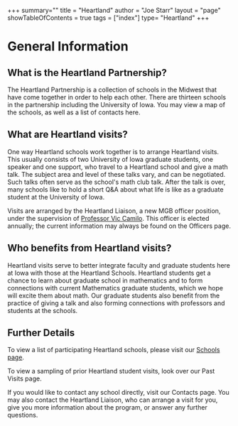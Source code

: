 +++
summary=""
title = "Heartland"
author = "Joe Starr"
layout = "page"
showTableOfContents = true
tags = ["index"]
type= "Heartland"
+++


# General Information

## What is the Heartland Partnership?

The Heartland Partnership is a collection of schools in the Midwest that have come together in order to help each other. There are thirteen schools in the partnership including the University of Iowa. You may view a map of the schools, as well as a list of contacts here.

## What are Heartland visits?

One way Heartland schools work together is to arrange Heartland visits. This usually consists of two University of Iowa graduate students, one speaker and one support, who travel to a Heartland school and give a math talk. The subject area and level of these talks vary, and can be negotiated. Such talks often serve as the school's math club talk. After the talk is over, many schools like to hold a short Q&A about what life is like as a graduate student at the University of Iowa.

Visits are arranged by the Heartland Liaison, a new MGB officer position, under the supervision of [Professor Vic Camilo](https://math.uiowa.edu/people/victor-camillo).  This officer is elected annually; the current information may always be found on the Officers page.

## Who benefits from Heartland visits?

Heartland visits serve to better integrate faculty and graduate students here at Iowa with those at the Heartland Schools. Heartland students get a chance to learn about graduate school in mathematics and to form connections with current Mathematics graduate students, which we hope will excite them about math. Our graduate students also benefit from the practice of giving a talk and also forming connections with professors and students at the schools.

## Further Details

To view a list of participating Heartland schools, please visit our [Schools page](schools).

To view a sampling of prior Heartland student visits, look over our Past Visits page.

If you would like to contact any school directly, visit our Contacts page. You may also contact the Heartland Liaison, who can arrange a visit for you, give you more information about the program, or answer any further questions.
